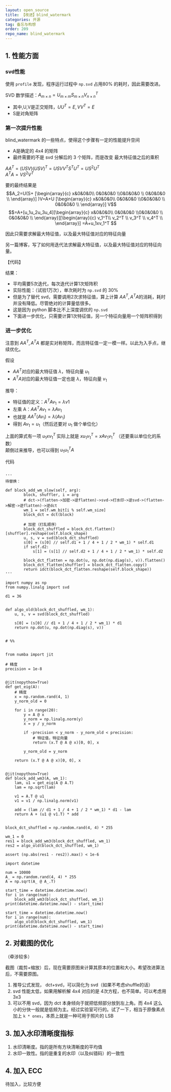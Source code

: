 ```yaml
---
layout: open_source
title: 【改进】blind_watermark
categories: 开源
tag: 备忘与构想
order: 209
repo_name: blind_watermark
---
```



## 1. 性能方面
### svd性能

使用 `profile` 发现，程序运行过程中 `np.svd` 占用80% 的耗时，因此需要改进。



SVD 数学描述：$A_{m\times n}=U_{m\times m}S_{m\times n}V_{n\times n}^T$
- 其中,U,V是正交矩阵，$UU^T=E, VV^T=E$
- S是对角矩阵

### 第一次提升性能

blind_watermark 的一些特点，使得这个步骤有一定的性能提升空间
- A是确定的 4x4 的矩阵
- 最终需要的不是 svd 分解后的 3 个矩阵，而是改变 最大特征值之后的乘积

$AA^T=(USV)(USV)^T=USVV^TS^TU^T=US^2U^T$  
$A^TA=VS^2V^T$  

要的最终结果是
$$A_2=U(S+
[\begin{array}{c}
    x&0&0&0\\ 0&0&0&0 \\0&0&0&0 \\ 0&0&0&0 \\
    \end{array}]
    )V=A+U
[\begin{array}{c}
    x&0&0&0\\ 0&0&0&0 \\0&0&0&0 \\ 0&0&0&0 \\
    \end{array}]
    V$$
$$=A+[u_1u_2u_3u_4][\begin{array}{c}
    x&0&0&0\\ 0&0&0&0 \\0&0&0&0 \\ 0&0&0&0 \\
    \end{array}][\begin{array}{c}
    v_1^T\\ v_2^T \\ v_3^T \\ v_4^T \\
    \end{array}]
=A+u_1xv_1^T
$$

因此只需要求解最大特征值，以及最大特征值对应的特征向量

另一篇博客，写了如何用迭代法求解最大特征值，以及最大特征值对应的特征向量。

【代码】

结果：
- 平均需要5次迭代，每次迭代计算1次矩阵积
- 实际性能：（试验1万次），单次耗时为 `np.svd` 的 30%
- 但是为了替代 svd，需要调用2次求特征值，算上计算 $AA^T,A^TA$的消耗，耗时并没有降低。尽管绝对的计算量低很多。
- 这是因为 python 脚本比不上深度调优的 `np.svd`
- 下面进一步优化，只需要计算1次特征值，另一个特征向量用一个矩阵积得到

### 进一步优化

注意到 $AA^T,A^TA$ 都是实对称矩阵，而且特征值一定一模一样。以此为入手点，继续优化。

假设
- $AA^T$对应的最大特征值 $\lambda$，特征向量 $u_1$
- $A^TA$对应的最大特征值一定也是 $\lambda$，特征向量 $v_1$

推导：
- 特征值的定义：$A^TAv_1=\lambda v1$
- 左乘 A：$AA^TAv_1=\lambda A v_1$
- 也就是 $AA^T(Av_1) =\lambda (A v_1)$
- 得到 $Av_1=u_1$（然后还要对 $u_1$ 做个单位化）

上面的算式有一项 $u_1xv_1^T$ 实际上就是 $x u_1 v_1^T = x A v_1 v_1^T$ （还要乘以单位化的系数）  
颠倒过来推导，也可以得到 $u_1u_1^T A$


代码
```

'''
待替换：

def block_add_wm_slow(self, arg):
        block, shuffler, i = arg
        # dct->(flatten->加密->逆flatten)->svd->打水印->逆svd->(flatten->解密->逆flatten)->逆dct
        wm_1 = self.wm_bit[i % self.wm_size]
        block_dct = dct(block)

        # 加密（打乱顺序）
        block_dct_shuffled = block_dct.flatten()[shuffler].reshape(self.block_shape)
        u, s, v = svd(block_dct_shuffled)
        s[0] = (s[0] // self.d1 + 1 / 4 + 1 / 2 * wm_1) * self.d1
        if self.d2:
            s[1] = (s[1] // self.d2 + 1 / 4 + 1 / 2 * wm_1) * self.d2

        block_dct_flatten = np.dot(u, np.dot(np.diag(s), v)).flatten()
        block_dct_flatten[shuffler] = block_dct_flatten.copy()
        return idct(block_dct_flatten.reshape(self.block_shape))
'''

import numpy as np
from numpy.linalg import svd

d1 = 36


def algo_old(block_dct_shuffled, wm_1):
    u, s, v = svd(block_dct_shuffled)

    s[0] = (s[0] // d1 + 1 / 4 + 1 / 2 * wm_1) * d1
    return np.dot(u, np.dot(np.diag(s), v))


# %%


from numba import jit

# 精度
precision = 1e-8


@jit(nopython=True)
def get_eig(A):
    # 精度
    x = np.random.rand(4, 1)
    y_norm_old = 0

    for i in range(20):
        y = A @ x
        y_norm = np.linalg.norm(y)
        x = y / y_norm

        if -precision < y_norm - y_norm_old < precision:
            # 特征值，特征向量
            return (x.T @ A @ x)[0, 0], x

        y_norm_old = y_norm

    return (x.T @ A @ x)[0, 0], x


@jit(nopython=True)
def block_add_wm3(A, wm_1):
    lam, u1 = get_eig(A @ A.T)
    lam = np.sqrt(lam)

    v1 = A.T @ u1
    v1 = v1 / np.linalg.norm(v1)

    add = (lam // d1 + 1 / 4 + 1 / 2 * wm_1) * d1 - lam
    return A + (u1 @ v1.T) * add


block_dct_shuffled = np.random.rand(4, 4) * 255

wm_1 = 0
res1 = block_add_wm3(block_dct_shuffled, wm_1)
res2 = algo_old(block_dct_shuffled, wm_1)

assert (np.abs(res1 - res2)).max() < 1e-6

import datetime

num = 10000
A_ = np.random.rand(4, 4) * 255
A = np.sqrt(A_ @ A_.T)

start_time = datetime.datetime.now()
for i in range(num):
    block_add_wm3(block_dct_shuffled, wm_1)
print(datetime.datetime.now() - start_time)

start_time = datetime.datetime.now()
for i in range(num):
    algo_old(block_dct_shuffled, wm_1)
print(datetime.datetime.now() - start_time)

```


## 2. 对截图的优化

（牵涉较多）

截图（裁剪+缩放）后，现在需要原图来计算其原本的位置和大小。希望改进算法后，不需要原图。
1. 推导公式发现， dct+svd，可以简化为 svd（如果不考虑shuffle的话）
2. svd 性能太低，如果用解析解 4x4 对应的是 4次方程，也不简单。可以考虑用 3x3
3. 可以不用 svd，因为 dct 本身倾向于就把低频部分放到左上角。而 4x4 这么小的分快一般就是低频为主。经过实验室可行的。试了一下，相当于原像素点加上 `k * ones`，本质上就是一种可用于照片的 LSB



## 3. 加入水印清晰度指标

1. 水印清晰度。指的是所有方块清晰度的平均值
2. 水印一致性。指的是重复的水印（以及纠错码）的一致性



## 4. 加入 ECC

待加入，比较方便

